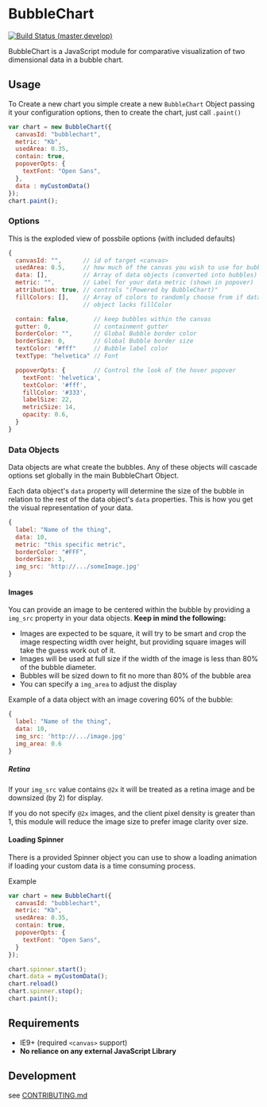 # BubbleChart

[![Build Status (master,develop)](https://travis-ci.org/jondavidjohn/bubblechart.png?branch=master,develop)](https://travis-ci.org/jondavidjohn/bubblechart)

BubbleChart is a JavaScript module for comparative visualization of two dimensional data in a bubble chart.

## Usage

To Create a new chart you simple create a new `BubbleChart` Object passing it
your configuration options, then to create the chart, just call `.paint()`

```js
var chart = new BubbleChart({
  canvasId: "bubblechart",
  metric: "Kb",
  usedArea: 0.35,
  contain: true,
  popoverOpts: {
    textFont: "Open Sans",
  },
  data : myCustomData()
});
chart.paint();
```

### Options

This is the exploded view of possbile options (with included defaults)

```js
{
  canvasId: "",      // id of target <canvas>
  usedArea: 0.5,     // how much of the canvas you wish to use for bubbles
  data: [],          // Array of data objects (converted into bubbles)
  metric: "",        // Label for your data metric (shown in popover)
  attribution: true, // controls "(Powered by BubbleChart)"
  fillColors: [],    // Array of colors to randomly choose from if data
                     // object lacks fillColor

  contain: false,       // keep bubbles within the canvas
  gutter: 0,            // containment gutter
  borderColor: "",      // Global Bubble border color
  borderSize: 0,        // Global Bubble border size
  textColor: "#fff"     // Bubble label color
  textType: "helvetica" // Font

  popoverOpts: {        // Control the look of the hover popover
    textFont: 'helvetica',
    textColor: '#fff',
    fillColor: '#333',
    labelSize: 22,
    metricSize: 14,
    opacity: 0.6,
  }
}
```

### Data Objects

Data objects are what create the bubbles.  Any of these objects will cascade
options set globally in the main BubbleChart Object.

Each data object's `data` property will determine the size of the bubble in
relation to the rest of the data object's `data` properties.  This is how you
get the visual representation of your data.

```js
{
  label: "Name of the thing",
  data: 10,
  metric: "this specific metric",
  borderColor: "#FFF",
  borderSize: 3,
  img_src: 'http://.../someImage.jpg'
}
```

#### Images

You can provide an image to be centered within the bubble by providing
a `img_src` property in your data objects.  **Keep in mind the following:**

  - Images are expected to be square, it will try to be smart and crop the
  image respecting width over height, but providing square images will take
  the guess work out of it.
  - Images will be used at full size if the width of the image is less than
  80% of the bubble diameter.
  - Bubbles will be sized down to fit no more than 80% of the bubble area
  - You can specify a `img_area` to adjust the display

Example of a data object with an image covering 60% of the bubble:

```js
{
  label: "Name of the thing",
  data: 10,
  img_src: 'http://.../image.jpg'
  img_area: 0.6
}
```

##### Retina

If your `img_src` value contains `@2x` it will be treated as a retina image and
be downsized (by 2) for display.

If you do not specify `@2x` images, and the client pixel density is greater
than 1, this module will reduce the image size to prefer image clarity over size.

#### Loading Spinner

There is a provided Spinner object you can use to show a loading animation if
loading your custom data is a time consuming process.

Example

```js
var chart = new BubbleChart({
  canvasId: "bubblechart",
  metric: "Kb",
  usedArea: 0.35,
  contain: true,
  popoverOpts: {
    textFont: "Open Sans",
  }
});

chart.spinner.start();
chart.data = myCustomData();
chart.reload()
chart.spinner.stop();
chart.paint();
```

## Requirements

  - IE9+ (required `<canvas>` support)
  - **No reliance on any external JavaScript Library**

## Development

see [CONTRIBUTING.md](https://github.com/jondavidjohn/bubblechart/blob/develop/CONTRIBUTING.md)

